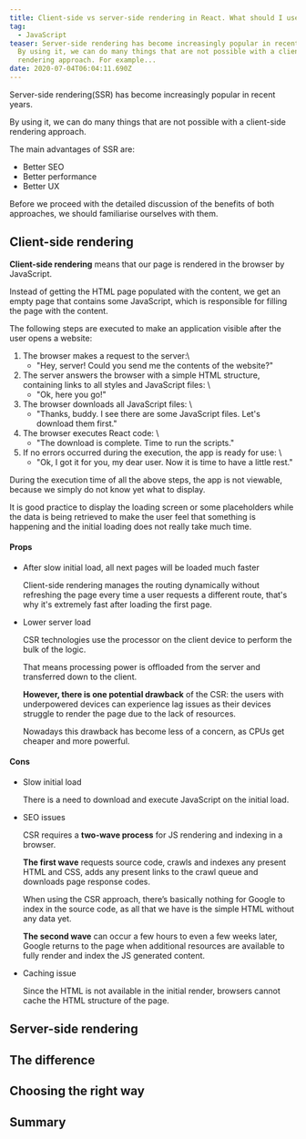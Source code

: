 ```yaml
---
title: Client-side vs server-side rendering in React. What should I use?
tag:
  - JavaScript
teaser: Server-side rendering has become increasingly popular in recent years.
  By using it, we can do many things that are not possible with a client-side
  rendering approach. For example...
date: 2020-07-04T06:04:11.690Z
---
```

Server-side rendering(SSR) has become increasingly popular in recent years.

By using it, we can do many things that are not possible with a client-side rendering approach. 

The main advantages of SSR are:

* Better SEO
* Better performance
* Better UX

Before we proceed with the detailed discussion of the benefits of both approaches, we should familiarise ourselves with them.

## Client-side rendering

**Client-side rendering** means that our page is rendered in the browser by JavaScript.

Instead of getting the HTML page populated with the content, we get an empty page that contains some JavaScript, which is responsible for filling the page with the content.

The following steps are executed to make an application visible after the user opens a website:

1. The browser makes a request to the server:\
   - "Hey, server! Could you send me the contents of the website?"
2. The server answers the browser with a simple HTML structure, containing links to all styles and JavaScript files: \
   - "Ok, here you go!"
3. The browser downloads all JavaScript files: \
   - "Thanks, buddy. I see there are some JavaScript files. Let's download them first."
4. The browser executes React code: \
   - "The download is complete. Time to run the scripts."
5. If no errors occurred during the execution, the app is ready for use: \
   - "Ok, I got it for you, my dear user. Now it is time to have a little rest."

During the execution time of all the above steps, the app is not viewable, because we simply do not know yet what to display.

It is good practice to display the loading screen or some placeholders while the data is being retrieved to make the user feel that something is happening and the initial loading does not really take much time.

#### Props

* After slow initial load, all next pages will be loaded much faster

  Client-side rendering manages the routing dynamically without refreshing the page every time a user requests a different route, that's why it's extremely fast after loading the first page.
* Lower server load

  CSR technologies use the processor on the client device to perform the bulk of the logic.

  That means processing power is offloaded from the server and transferred down to the client.

  **However, there is one potential drawback** of the CSR: the users with underpowered devices can experience lag issues as their devices struggle to render the page due to the lack of resources.

  Nowadays this drawback has become less of a concern, as CPUs get cheaper and more powerful.

#### Cons

* Slow initial load

  There is a need to download and execute JavaScript on the initial load. 
* SEO issues

  CSR requires a **two-wave process** for JS rendering and indexing in a browser.

  **The first wave** requests source code, crawls and indexes any present HTML and CSS, adds any present links to the crawl queue and downloads page response codes.

  When using the CSR approach, there’s basically nothing for Google to index in the source code, as all that we have is the simple HTML without any data yet.

  **The second wave** can occur a few hours to even a few weeks later, Google returns to the page when additional resources are available to fully render and index the JS generated content.
* Caching issue

  Since the HTML is not available in the initial render, browsers cannot cache the HTML structure of the page.

## Server-side rendering

## The difference

## Choosing the right way

## Summary